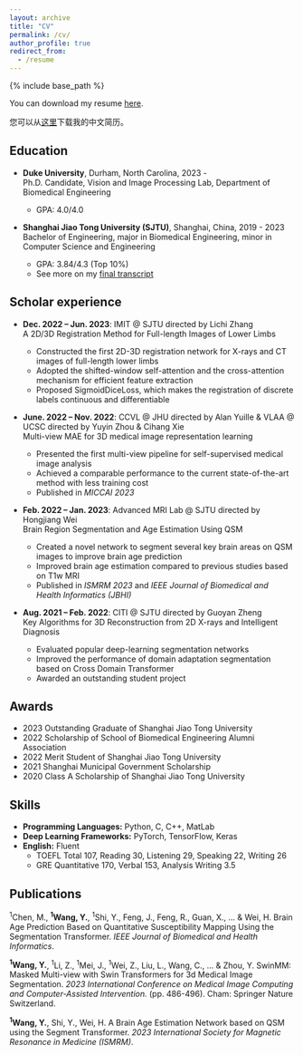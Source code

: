 ```yaml
---
layout: archive
title: "CV"
permalink: /cv/
author_profile: true
redirect_from:
  - /resume
---
```


{% include base_path %}

You can download my resume [here](https://yqwang01.github.io/files/resume_ENG.pdf).

您可以从[这里](https://yqwang01.github.io/files/resume_CHN.pdf)下载我的中文简历。

## Education

* **Duke University**, Durham, North Carolina, 2023 -\
  Ph.D. Candidate, Vision and Image Processing Lab, Department of Biomedical Engineering
  * GPA: 4.0/4.0

* **Shanghai Jiao Tong University (SJTU)**, Shanghai, China, 2019 - 2023\
  Bachelor of Engineering, major in Biomedical Engineering, minor in Computer Science and Engineering
  * GPA: 3.84/4.3 (Top 10%)
  * See more on my [final transcript](https://yqwang01.github.io/files/Final_Transcript.jpg)

## Scholar experience

* **Dec. 2022 – Jun. 2023**: IMIT @ SJTU directed by Lichi Zhang \
  A 2D/3D Registration Method for Full-length Images of Lower Limbs
  * Constructed the first 2D-3D registration network for X-rays and CT images of full-length lower limbs
  * Adopted the shifted-window self-attention and the cross-attention mechanism for efficient feature extraction
  * Proposed SigmoidDiceLoss, which makes the registration of discrete labels continuous and differentiable

* **June. 2022 – Nov. 2022**: CCVL @ JHU directed by Alan Yuille & VLAA @ UCSC directed by Yuyin Zhou & Cihang Xie \
  Multi-view MAE for 3D medical image representation learning
  * Presented the first multi-view pipeline for self-supervised medical image analysis
  * Achieved a comparable performance to the current state-of-the-art method with less training cost
  * Published in *MICCAI 2023*

* **Feb. 2022 – Jan. 2023**: Advanced MRI Lab @ SJTU directed by Hongjiang Wei \
  Brain Region Segmentation and Age Estimation Using QSM
  *  Created a novel network to segment several key brain areas on QSM images to improve brain age prediction
  *  Improved brain age estimation compared to previous studies based on T1w MRI
  *  Published in *ISMRM 2023* and *IEEE Journal of Biomedical and Health Informatics (JBHI)*

* **Aug. 2021 – Feb. 2022**: CITI @ SJTU directed by Guoyan Zheng \
  Key Algorithms for 3D Reconstruction from 2D X-rays and Intelligent Diagnosis
  *  Evaluated popular deep-learning segmentation networks
  *  Improved the performance of domain adaptation segmentation based on Cross Domain Transformer
  *  Awarded an outstanding student project

## Awards

* 2023 Outstanding Graduate of Shanghai Jiao Tong University
* 2022 Scholarship of School of Biomedical Engineering Alumni Association
* 2022 Merit Student of Shanghai Jiao Tong University
* 2021 Shanghai Municipal Government Scholarship
* 2020 Class A Scholarship of Shanghai Jiao Tong University
  
## Skills

* **Programming Languages:** Python, C, C++, MatLab
* **Deep Learning Frameworks:** PyTorch, TensorFlow, Keras
* **English:** Fluent
  * TOEFL Total 107, Reading 30, Listening 29, Speaking 22, Writing 26
  * GRE Quantitative 170, Verbal 153, Analysis Writing 3.5

## Publications

<sup>1</sup>Chen, M., **<sup>1</sup>Wang, Y.**, <sup>1</sup>Shi, Y., Feng, J., Feng, R., Guan, X., ... & Wei, H. Brain Age Prediction Based on Quantitative Susceptibility Mapping Using the Segmentation Transformer. *IEEE Journal of Biomedical and Health Informatics*.

**<sup>1</sup>Wang, Y.**, <sup>1</sup>Li, Z., <sup>1</sup>Mei, J., <sup>1</sup>Wei, Z., Liu, L., Wang, C., ... & Zhou, Y. SwinMM: Masked Multi-view with Swin Transformers for 3d Medical Image Segmentation. *2023 International Conference on Medical Image Computing and Computer-Assisted Intervention.* (pp. 486-496). Cham: Springer Nature Switzerland.

**<sup>1</sup>Wang, Y.**, Shi, Y., Wei, H. A Brain Age Estimation Network based on QSM using the Segment Transformer. *2023 International Society for Magnetic Resonance in Medicine (ISMRM)*.
  
<!-- Talks
======
  <ul>{% for post in site.talks %}
    {% include archive-single-talk-cv.html %}
  {% endfor %}</ul>
  
Teaching
======
  <ul>{% for post in site.teaching %}
    {% include archive-single-cv.html %}
  {% endfor %}</ul>
  
Service and leadership
======
* Currently signed in to 43 different slack teams
 -->
